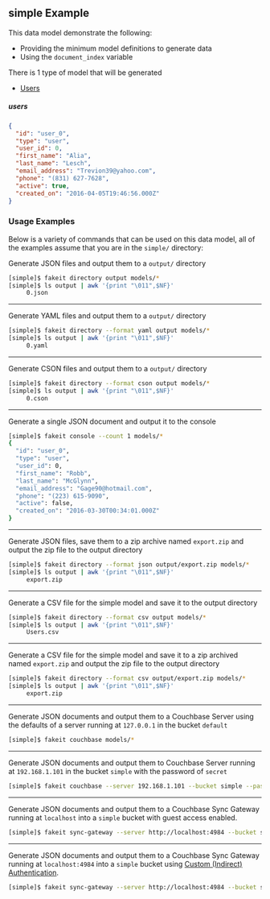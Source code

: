 ## simple Example

This data model demonstrate the following:

- Providing the minimum model definitions to generate data
- Using the `document_index` variable

There is 1 type of model that will be generated

- [Users](#users)

##### users

```json
{
  "id": "user_0",
  "type": "user",
  "user_id": 0,
  "first_name": "Alia",
  "last_name": "Lesch",
  "email_address": "Trevion39@yahoo.com",
  "phone": "(831) 627-7628",
  "active": true,
  "created_on": "2016-04-05T19:46:56.000Z"
}
```

### Usage Examples

Below is a variety of commands that can be used on this data model, all of the examples assume that you are in the `simple/` directory:

Generate JSON files and output them to a `output/` directory

```bash
[simple]$ fakeit directory output models/*
[simple]$ ls output | awk '{print "\011",$NF}'
	 0.json
```

---

Generate YAML files and output them to a `output/` directory

```bash
[simple]$ fakeit directory --format yaml output models/*
[simple]$ ls output | awk '{print "\011",$NF}'
	 0.yaml
```

---

Generate CSON files and output them to a `output/` directory

```bash
[simple]$ fakeit directory --format cson output models/*
[simple]$ ls output | awk '{print "\011",$NF}'
	 0.cson
```

---

Generate a single JSON document and output it to the console

```bash
[simple]$ fakeit console --count 1 models/*
{
  "id": "user_0",
  "type": "user",
  "user_id": 0,
  "first_name": "Robb",
  "last_name": "McGlynn",
  "email_address": "Gage90@hotmail.com",
  "phone": "(223) 615-9090",
  "active": false,
  "created_on": "2016-03-30T00:34:01.000Z"
}
```

---

Generate JSON files, save them to a zip archive named `export.zip` and output the zip file to the output directory

```bash
[simple]$ fakeit directory --format json output/export.zip models/*
[simple]$ ls output | awk '{print "\011",$NF}'
	 export.zip
```

---

Generate a CSV file for the simple model and save it to the output directory

```bash
[simple]$ fakeit directory --format csv output models/*
[simple]$ ls output | awk '{print "\011",$NF}'
	 Users.csv
```

---

Generate a CSV file for the simple model and save it to a zip archived named `export.zip` and output the zip file to the output directory

```bash
[simple]$ fakeit directory --format csv output/export.zip models/*
[simple]$ ls output | awk '{print "\011",$NF}'
	 export.zip
```

---

Generate JSON documents and output them to a Couchbase Server using the defaults of a server running at `127.0.0.1` in the bucket `default`

```bash
[simple]$ fakeit couchbase models/*
```

---

Generate JSON documents and output them to Couchbase Server running at `192.168.1.101` in the bucket `simple` with the password of `secret`

```bash
[simple]$ fakeit couchbase --server 192.168.1.101 --bucket simple --password secret models/*
```

---

Generate JSON documents and output them to a Couchbase Sync Gateway running at `localhost` into a `simple` bucket with guest access enabled.

```bash
[simple]$ fakeit sync-gateway --server http://localhost:4984 --bucket simple models/*
```

---

Generate JSON documents and output them to a Couchbase Sync Gateway running at `localhost:4984` into a `simple` bucket using [Custom (Indirect) Authentication](http://developer.couchbase.com/documentation/mobile/current/develop/guides/sync-gateway/administering-sync-gateway/authenticating-users/index.html).

```bash
[simple]$ fakeit sync-gateway --server http://localhost:4984 --bucket simple  --username jdoe --password supersecret models/*
```